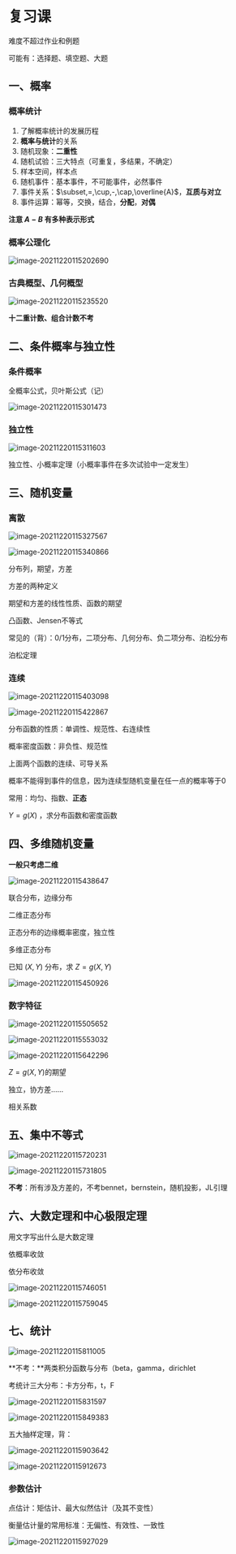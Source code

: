 # 复习课

难度不超过作业和例题

可能有：选择题、填空题、大题

## 一、概率

### 概率统计

1. 了解概率统计的发展历程
2. **概率与统计**的关系
3. 随机现象：**二重性**
4. 随机试验：三大特点（可重复，多结果，不确定）
5. 样本空间，样本点
6. 随机事件：基本事件，不可能事件，必然事件
7. 事件关系：$\subset,=,\cup,-,\cap,\overline{A}$，**互质与对立**
8. 事件运算：幂等，交换，结合，**分配**，**对偶**

**注意 $A-B$ 有多种表示形式**

### 概率公理化

![image-20211220115202690](复习课.assets/image-20211220115202690.png)

### 古典概型、几何概型

![image-20211220115235520](复习课.assets/image-20211220115235520.png)

**十二重计数、组合计数不考**

## 二、条件概率与独立性

### 条件概率

全概率公式，贝叶斯公式（记）

![image-20211220115301473](复习课.assets/image-20211220115301473.png)

### 独立性

![image-20211220115311603](复习课.assets/image-20211220115311603.png)

独立性、小概率定理（小概率事件在多次试验中一定发生）

## 三、随机变量

### 离散

![image-20211220115327567](复习课.assets/image-20211220115327567.png)

![image-20211220115340866](复习课.assets/image-20211220115340866.png)

分布列，期望，方差

方差的两种定义

期望和方差的线性性质、函数的期望

凸函数、Jensen不等式

常见的（背）：0/1分布，二项分布、几何分布、负二项分布、泊松分布

泊松定理

### 连续

![image-20211220115403098](复习课.assets/image-20211220115403098.png)

![image-20211220115422867](复习课.assets/image-20211220115422867.png)

分布函数的性质：单调性、规范性、右连续性

概率密度函数：非负性、规范性

上面两个函数的连续、可导关系

概率不能得到事件的信息，因为连续型随机变量在任一点的概率等于0

常用：均匀、指数、**正态**

$Y=g(X)$ ，求分布函数和密度函数

## 四、多维随机变量

**一般只考虑二维**

![image-20211220115438647](复习课.assets/image-20211220115438647.png)

联合分布，边缘分布

二维正态分布

正态分布的边缘概率密度，独立性

多维正态分布

已知 $(X,Y)$ 分布，求 $Z=g(X,Y)$

![image-20211220115450926](复习课.assets/image-20211220115450926.png)

### 数字特征

![image-20211220115505652](复习课.assets/image-20211220115505652.png)

![image-20211220115553032](复习课.assets/image-20211220115553032.png)

![image-20211220115642296](复习课.assets/image-20211220115642296.png)

 $Z=g(X,Y)$的期望

独立，协方差……

相关系数

## 五、集中不等式

![image-20211220115720231](复习课.assets/image-20211220115720231.png)

![image-20211220115731805](复习课.assets/image-20211220115731805.png)

**不考**：所有涉及方差的，不考bennet，bernstein，随机投影，JL引理

## 六、大数定理和中心极限定理

用文字写出什么是大数定理

依概率收敛

依分布收敛

![image-20211220115746051](复习课.assets/image-20211220115746051.png)

![image-20211220115759045](复习课.assets/image-20211220115759045.png)

## 七、统计

![image-20211220115811005](复习课.assets/image-20211220115811005.png)

**不考：**两类积分函数与分布（beta，gamma，dirichlet

考统计三大分布：卡方分布，t，F

![image-20211220115831597](复习课.assets/image-20211220115831597.png)

![image-20211220115849383](复习课.assets/image-20211220115849383.png)

五大抽样定理，背：

![image-20211220115903642](复习课.assets/image-20211220115903642.png)

![image-20211220115912673](复习课.assets/image-20211220115912673.png)

### 参数估计

点估计：矩估计、最大似然估计（及其不变性）

衡量估计量的常用标准：无偏性、有效性、一致性

![image-20211220115927029](复习课.assets/image-20211220115927029.png)

